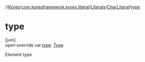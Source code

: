 //[Kores](../../../../index.md)/[com.koresframework.kores.literal](../../index.md)/[Literals](../index.md)/[CharLiteral](index.md)/[type](type.md)

# type

[jvm]\
open override val [type](type.md): [Type](https://docs.oracle.com/javase/8/docs/api/java/lang/reflect/Type.html)

Element type
